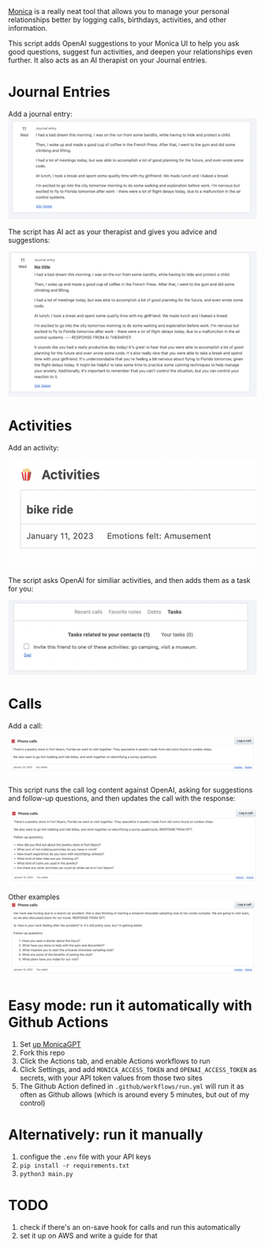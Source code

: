 [Monica](https://github.com/monicahq/monica) is a really neat tool that allows you to manage your personal relationships better by logging calls, birthdays, activities, and other information.

This script adds OpenAI suggestions to your Monica UI to help you ask good questions, suggest fun activities, and deepen your relationships even further. It also acts as an AI therapist on your Journal entries.

Journal Entries
====

Add a journal entry:
![journal-entry](./images/journal-entry.png)

The script has AI act as your therapist and gives you advice and suggestions:

![journal-gpt-response](./images/journal-gpt-response.png)



Activities
====
Add an activity:

![activity](./images/activity.png)

The script asks OpenAI for similiar activities, and then adds them as a task for you:

![task-suggestions](./images/task-suggestions.png)


Calls
====

Add a call:

![jewelry-store](./images/jewelry-store.png)


This script runs the call log content against OpenAI, asking for suggestions and follow-up questions, and then updates the call with the response:

![jewelry-gpt-response](./images/jewelry-gpt-response.png)


Other examples
![gpt-response](./images/gpt-response-mom.png)


Easy mode: run it automatically with Github Actions
====

1) Set [up MonicaGPT](https://www.monicahq.com/) 
1) Fork this repo
1) Click the Actions tab, and enable Actions workflows to run
1) Click Settings, and add `MONICA_ACCESS_TOKEN` and `OPENAI_ACCESS_TOKEN` as secrets, with your API token values from those two sites
1) The Github Action defined in `.github/workflows/run.yml` will run it as often as Github allows (which is around every 5 minutes, but out of my control)


Alternatively: run it manually 
====

1) configue the `.env` file with your API keys
1) `pip install -r requirements.txt`
1) `python3 main.py`


TODO
====

1) check if there's an on-save hook for calls and run this automatically
1) set it up on AWS and write a guide for that
